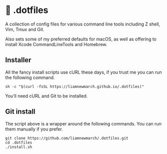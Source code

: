 # 📁 .dotfiles

A collection of config files for various command line tools including Z shell, Vim, Tmux and Git.

Also sets some of my preferred defaults for macOS, as well as offering to install Xcode CommandLineTools and Homebrew.

## Installer

All the fancy install scripts use cURL these days, if you trust me you can run the following command.

```
sh -c "$(curl -fsSL https://liamnewmarch.github.io/.dotfiles)"
```

You’ll need cURL and Git to be installed.

## Git install

The script above is a wrapper around the following commands. You can run them manually if you prefer.

```
git clone https://github.com/liamnewmarch/.dotfiles.git
cd .dotfiles
./install.sh
```
